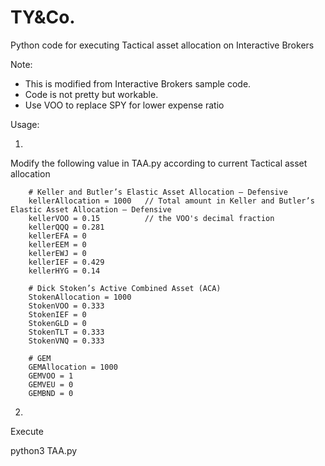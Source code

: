 # TY&Co.

Python code for executing Tactical asset allocation on Interactive Brokers

Note:

* This is modified from Interactive Brokers sample code.
* Code is not pretty but workable.
* Use VOO to replace SPY for lower expense ratio 

Usage:

1.
Modify the following value in TAA.py according to current Tactical asset allocation

        # Keller and Butler’s Elastic Asset Allocation – Defensive
        kellerAllocation = 1000   // Total amount in Keller and Butler’s Elastic Asset Allocation – Defensive
        kellerVOO = 0.15          // the VOO's decimal fraction
        kellerQQQ = 0.281
        kellerEFA = 0
        kellerEEM = 0
        kellerEWJ = 0
        kellerIEF = 0.429
        kellerHYG = 0.14

        # Dick Stoken’s Active Combined Asset (ACA)
        StokenAllocation = 1000
        StokenVOO = 0.333
        StokenIEF = 0
        StokenGLD = 0
        StokenTLT = 0.333
        StokenVNQ = 0.333

        # GEM
        GEMAllocation = 1000
        GEMVOO = 1
        GEMVEU = 0
        GEMBND = 0


2. 
Execute

python3 TAA.py
